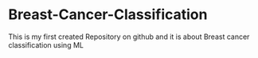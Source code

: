 # Breast-Cancer-Classification
This is my first created Repository on github and it is about Breast cancer classification using ML

